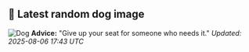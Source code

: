 ## 🐶 Latest random dog image
![Dog](https://images.dog.ceo/breeds/malamute/n02110063_11585.jpg)
**Advice:** "Give up your seat for someone who needs it."
*Updated: 2025-08-06 17:43 UTC*
